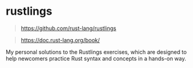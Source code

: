 # rustlings

> https://github.com/rust-lang/rustlings

> https://doc.rust-lang.org/book/

My personal solutions to the Rustlings exercises, which are designed to help newcomers practice Rust syntax and concepts in a hands-on way.

